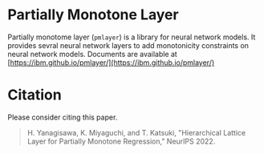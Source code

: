 # Partially Monotone Layer

Partially monotome layer (`pmlayer`) is a library for neural network models.
It provides sevral neural network layers to add monotonicity constraints on neural network models.
Documents are available at [https://ibm.github.io/pmlayer/](https://ibm.github.io/pmlayer/)


# Citation

Please consider citing this paper.
> H. Yanagisawa, K. Miyaguchi, and T. Katsuki, "Hierarchical Lattice Layer for Partially Monotone Regression," NeurIPS 2022.
